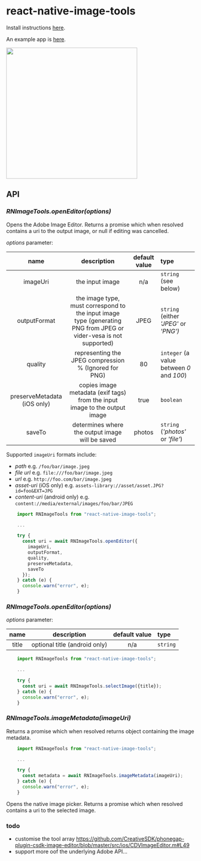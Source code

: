 # react-native-image-tools

Install instructions [here](./docs/install.md).

An example app is [here](https://github.com/npomfret/rn-image-tools-example).

<img src="docs/demo.gif" width="350">

## API

### _RNImageTools.openEditor(options)_

Opens the Adobe Image Editor.  Returns a promise which when resolved contains a uri to the output image, or null if editing was cancelled.

_options_ parameter:

| name | description | default value | type |
| :---: | :---: | :---: | :--- |
| imageUri | the input image | n/a | `string` (see below)|
| outputFormat | the image type, must correspond to the input image type (generating PNG from JPEG or vider-vesa is not supported) | JPEG | `string` (either _'JPEG'_ or _'PNG')_ |
| quality | representing the JPEG compression % (Ignored for PNG) | 80 | `integer` (a value between _0_ and _100_) |
| preserveMetadata (iOS only) | copies image metadata (exif tags) from the input image to the output image | true | `boolean` |
| saveTo | determines where the output image will be saved | photos | `string` (_'photos'_ or _'file'_) |

Supported `imageUri` formats include:
 * _path_ e.g. `/foo/bar/image.jpeg`
 * _file url_ e.g. `file:///foo/bar/image.jpeg`
 * _url_ e.g. `http://foo.com/bar/image.jpeg`
 * _asset-uri_ (iOS only) e.g. `assets-library://asset/asset.JPG?id=foo&EXT=JPG`
 * _content-uri_ (android only) e.g. `content://media/external/images/foo/bar/JPEG`
 
```javascript
    import RNImageTools from "react-native-image-tools";

    ...    

    try {
      const uri = await RNImageTools.openEditor({
        imageUri,
        outputFormat,
        quality,
        preserveMetadata,
        saveTo
      });
    } catch (e) {
      console.warn("error", e);
    }
```

### _RNImageTools.openEditor(options)_

_options_ parameter:

| name | description | default value | type |
| :---: | :---: | :---: | :--- |
| title | optional title (android only) | n/a | `string` |

```javascript
    import RNImageTools from "react-native-image-tools";

    ...    

    try {
      const uri = await RNImageTools.selectImage({title});
    } catch (e) {
      console.warn("error", e);
    }
```

### _RNImageTools.imageMetadata(imageUri)_

Returns a promise which when resolved returns object containing the image metadata.

```javascript
    import RNImageTools from "react-native-image-tools";

    ...    

    try {
      const metadata = await RNImageTools.imageMetadata(imageUri);
    } catch (e) {
      console.warn("error", e);
    }
```

Opens the native image picker.  Returns a promise which when resolved contains a uri to the selected image.

### todo

 * customise the tool array https://github.com/CreativeSDK/phonegap-plugin-csdk-image-editor/blob/master/src/ios/CDVImageEditor.m#L49
 * support more oof the underlying Adobe API...  